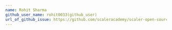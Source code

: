 ```yaml
---
name: Rohit Sharma
github_user_name: rohit0033(github_user)
url_of_github_issue: https://github.com/scaleracademy/scaler-open-source-september-challenge/issues/115
---
```

